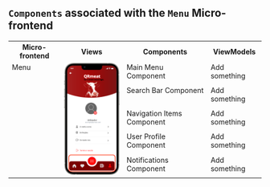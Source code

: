 ## `Components` associated with the `Menu` Micro-frontend

<table>
  <tr>
    <th>Micro-frontend</th>
    <th>Views</th>
    <th>Components</th>
    <th>ViewModels</th>
  </tr>
  <tr>
    <td rowspan="5" style="vertical-align: top;">Menu</td>
    <td rowspan="5">
      <img src="https://github.com/DuarteVDG/aw-project/blob/main/fe-services/images/Menu.png?raw=true" style="width: 150px; height: auto;" />
    </td>
    <td style="vertical-align: top;">Main Menu Component</td>
    <td style="vertical-align: top;">Add something</td>
  </tr>
  <tr>
    <td style="vertical-align: top;">Search Bar Component</td>
    <td style="vertical-align: top;">Add something</td>
  </tr>
  <tr>
    <td style="vertical-align: top;">Navigation Items Component</td>
    <td style="vertical-align: top;">Add something</td>
  </tr>
  <tr>
    <td style="vertical-align: top;">User Profile Component</td>
    <td style="vertical-align: top;">Add something</td>
  </tr>
  <tr>
    <td style="vertical-align: top;">Notifications Component</td>
    <td style="vertical-align: top;">Add something</td>
  </tr>
</table>
